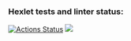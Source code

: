 ### Hexlet tests and linter status:
[![Actions Status](https://github.com/HakiSan/python-project-49/actions/workflows/hexlet-check.yml/badge.svg)](https://github.com/HakiSan/python-project-49/actions)
<a href="https://codeclimate.com/github/HakiSan/python-project-49/maintainability"><img src="https://api.codeclimate.com/v1/badges/474e529fef7fbde5f5e5/maintainability" /></a>